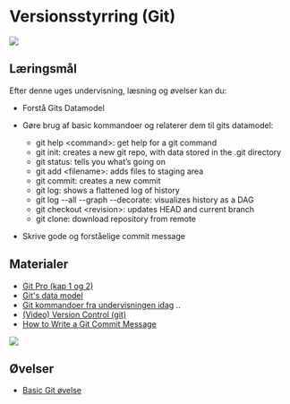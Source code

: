 <script src="https://code.jquery.com/jquery-3.2.1.min.js"></script>
<script src="script.js"></script>

# Versionsstyrring (Git)

![](img/git.png)

## Læringsmål
Efter denne uges undervisning, læsning og øvelser kan du:
* Forstå Gits Datamodel
* Gøre brug af basic kommandoer og relaterer dem til gits datamodel:
	* git help \<command\>: get help for a git command
	* git init: creates a new git repo, with data stored in the .git directory
	* git status: tells you what’s going on
	* git add \<filename\>: adds files to staging area
	* git commit: creates a new commit
	* git log: shows a flattened log of history
	* git log \-\-all \-\-graph \-\-decorate: visualizes history as a DAG
	* git checkout \<revision\>: updates HEAD and current branch
	* git clone: download repository from remote

* Skrive gode og forståelige commit message

## Materialer
* [Git Pro (kap 1 og 2)](https://git-scm.com/book/en/v2)
* [Git's data model](materialer/git_datamodel.md)
* [Git kommandoer fra undervisningen idag](materialer/git_cheatsheet.md) ..
* [(Video) Version Control (git)](https://www.youtube.com/watch?v=2sjqTHE0zok)
* [How to Write a Git Commit Message](https://chris.beams.io/posts/git-commit/)

![](img/gitdatamodel.jpg)


## Øvelser
<!-- * [The tree command line tool](materialer/tree_exercise.md) -->
* [Basic Git øvelse](materialer/git_ex_1.md)
